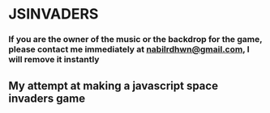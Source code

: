 # JSINVADERS
### If you are the owner of the music or the backdrop for the game, please contact me immediately at nabilrdhwn@gmail.com, I will remove it instantly

## My attempt at making a javascript space invaders game